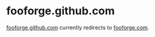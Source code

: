 # fooforge.github.com

[fooforge.github.com](http://fooforge.github.com/) currently redirects to [fooforge.com](http://fooforge.com/).
